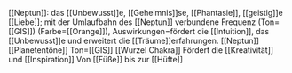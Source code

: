 [[Neptun]]: das [[Unbewusst]]e, [[Geheimnis]]se, [[Phantasie]], [[geistig]]e [[Liebe]]; mit der Umlaufbahn des [[Neptun]] verbundene Frequenz (Ton=[[GIS]]) (Farbe=[[Orange]]), Auswirkungen=fördert die [[Intuition]], das [[Unbewusst]]e und erweitert die [[Träume]]erfahrungen.
[[Neptun]]
[[Planetentöne]]
Ton=[[GIS]]
[[Wurzel Chakra]]
Fördert die [[Kreativität]] und [[Inspiration]]
Von [[Füße]] bis zur [[Hüfte]]
